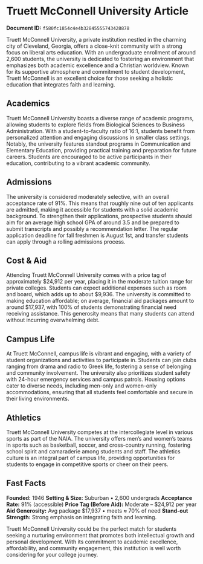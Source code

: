 # Truett McConnell University Article

**Document ID:** `f580fc1854c4e4b32845555743428878`

Truett McConnell University, a private institution nestled in the charming city of Cleveland, Georgia, offers a close-knit community with a strong focus on liberal arts education. With an undergraduate enrollment of around 2,600 students, the university is dedicated to fostering an environment that emphasizes both academic excellence and a Christian worldview. Known for its supportive atmosphere and commitment to student development, Truett McConnell is an excellent choice for those seeking a holistic education that integrates faith and learning.

## Academics
Truett McConnell University boasts a diverse range of academic programs, allowing students to explore fields from Biological Sciences to Business Administration. With a student-to-faculty ratio of 16:1, students benefit from personalized attention and engaging discussions in smaller class settings. Notably, the university features standout programs in Communication and Elementary Education, providing practical training and preparation for future careers. Students are encouraged to be active participants in their education, contributing to a vibrant academic community.

## Admissions
The university is considered moderately selective, with an overall acceptance rate of 91%. This means that roughly nine out of ten applicants are admitted, making it accessible for students with a solid academic background. To strengthen their applications, prospective students should aim for an average high school GPA of around 3.5 and be prepared to submit transcripts and possibly a recommendation letter. The regular application deadline for fall freshmen is August 1st, and transfer students can apply through a rolling admissions process.

## Cost & Aid
Attending Truett McConnell University comes with a price tag of approximately $24,912 per year, placing it in the moderate tuition range for private colleges. Students can expect additional expenses such as room and board, which adds up to about $9,936. The university is committed to making education affordable; on average, financial aid packages amount to around $17,937, with 100% of students demonstrating financial need receiving assistance. This generosity means that many students can attend without incurring overwhelming debt.

## Campus Life
At Truett McConnell, campus life is vibrant and engaging, with a variety of student organizations and activities to participate in. Students can join clubs ranging from drama and radio to Greek life, fostering a sense of belonging and community involvement. The university also prioritizes student safety with 24-hour emergency services and campus patrols. Housing options cater to diverse needs, including men-only and women-only accommodations, ensuring that all students feel comfortable and secure in their living environments.

## Athletics
Truett McConnell University competes at the intercollegiate level in various sports as part of the NAIA. The university offers men’s and women’s teams in sports such as basketball, soccer, and cross-country running, fostering school spirit and camaraderie among students and staff. The athletics culture is an integral part of campus life, providing opportunities for students to engage in competitive sports or cheer on their peers.

## Fast Facts
**Founded:** 1946
**Setting & Size:** Suburban • 2,600 undergrads
**Acceptance Rate:** 91% (accessible)
**Price Tag (Before Aid):** Moderate – $24,912 per year
**Aid Generosity:** Avg package $17,937 • meets ≈ 70% of need
**Stand-out Strength:** Strong emphasis on integrating faith and learning.

Truett McConnell University could be the perfect match for students seeking a nurturing environment that promotes both intellectual growth and personal development. With its commitment to academic excellence, affordability, and community engagement, this institution is well worth considering for your college journey.

